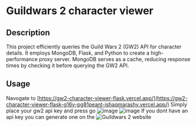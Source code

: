 # Guildwars 2 character viewer

## Description

This project efficiently queries the Guild Wars 2 (GW2) API for character details.
It employs MongoDB, Flask, and Python to create a high-performance proxy server.
MongoDB serves as a cache, reducing response times by checking it before querying the GW2 API.
    
## Usage

Navogate to [https://gw2-character-viewer-flask.vercel.app/](https://gw2-character-viewer-flask-g16v-pg81peant-ishaqmarashy.vercel.app/)
Simply place your gw2 api key and press go
![image](https://github.com/ishaqmarashy/gw2-character-viewer-Flask/assets/34040118/967f1994-6cc0-46b2-b434-10c79e2274ec)
![image](https://github.com/ishaqmarashy/gw2-character-viewer-Flask/assets/34040118/464fa9cd-b6aa-4166-b840-9bad345a9c23)
If you dont have an api key you can generate one on the ![Guildwars 2 website](https://account.arena.net/login?redirect_uri=%2Fapplications)
